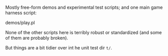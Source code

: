 Mostly free-form demos and experimental test scripts; and one main game harness script:

   demos/play.pl

None of the other scripts here is terribly robust or standardized (and some of them are probably broken).  

But things are a bit tidier over int he unit test dir ```t/```.

